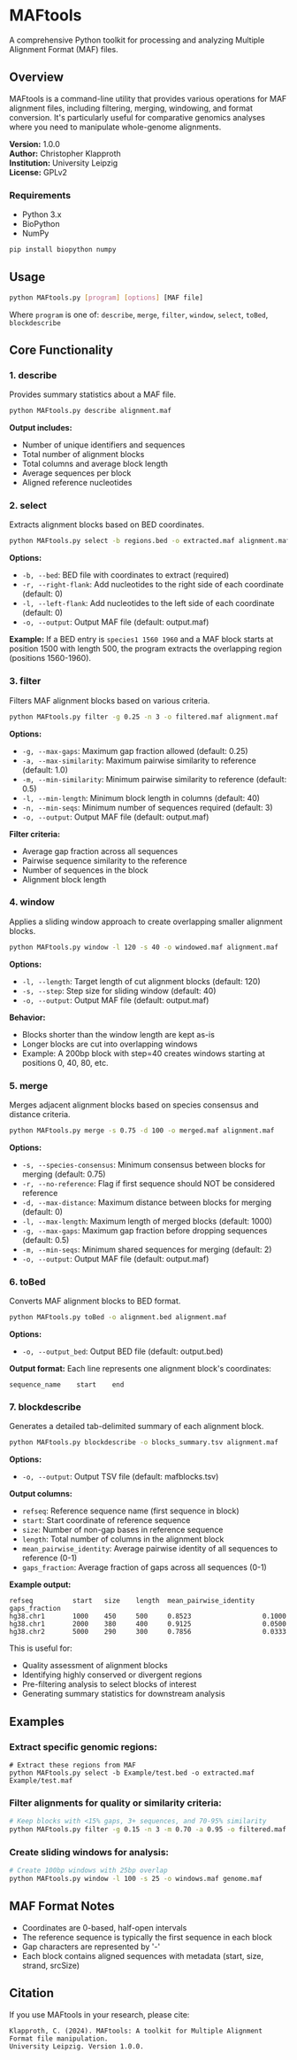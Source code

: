 # MAFtools

A comprehensive Python toolkit for processing and analyzing Multiple Alignment Format (MAF) files.

## Overview

MAFtools is a command-line utility that provides various operations for MAF alignment files, including filtering, merging, windowing, and format conversion. It's particularly useful for comparative genomics analyses where you need to manipulate whole-genome alignments.

**Version:** 1.0.0  
**Author:** Christopher Klapproth  
**Institution:** University Leipzig  
**License:** GPLv2

### Requirements
- Python 3.x
- BioPython
- NumPy

```bash
pip install biopython numpy
```

## Usage

```bash
python MAFtools.py [program] [options] [MAF file]
```

Where `program` is one of: `describe`, `merge`, `filter`, `window`, `select`, `toBed`, `blockdescribe`

## Core Functionality

### 1. describe
Provides summary statistics about a MAF file.

```bash
python MAFtools.py describe alignment.maf
```

**Output includes:**
- Number of unique identifiers and sequences
- Total number of alignment blocks
- Total columns and average block length
- Average sequences per block
- Aligned reference nucleotides

### 2. select
Extracts alignment blocks based on BED coordinates.

```bash
python MAFtools.py select -b regions.bed -o extracted.maf alignment.maf
```

**Options:**
- `-b, --bed`: BED file with coordinates to extract (required)
- `-r, --right-flank`: Add nucleotides to the right side of each coordinate (default: 0)
- `-l, --left-flank`: Add nucleotides to the left side of each coordinate (default: 0)
- `-o, --output`: Output MAF file (default: output.maf)

**Example:** If a BED entry is `species1 1560 1960` and a MAF block starts at position 1500 with length 500, the program extracts the overlapping region (positions 1560-1960).

### 3. filter
Filters MAF alignment blocks based on various criteria.

```bash
python MAFtools.py filter -g 0.25 -n 3 -o filtered.maf alignment.maf
```

**Options:**
- `-g, --max-gaps`: Maximum gap fraction allowed (default: 0.25)
- `-a, --max-similarity`: Maximum pairwise similarity to reference (default: 1.0)
- `-m, --min-similarity`: Minimum pairwise similarity to reference (default: 0.5)
- `-l, --min-length`: Minimum block length in columns (default: 40)
- `-n, --min-seqs`: Minimum number of sequences required (default: 3)
- `-o, --output`: Output MAF file (default: output.maf)

**Filter criteria:**
- Average gap fraction across all sequences
- Pairwise sequence similarity to the reference
- Number of sequences in the block
- Alignment block length

### 4. window
Applies a sliding window approach to create overlapping smaller alignment blocks.

```bash
python MAFtools.py window -l 120 -s 40 -o windowed.maf alignment.maf
```

**Options:**
- `-l, --length`: Target length of cut alignment blocks (default: 120)
- `-s, --step`: Step size for sliding window (default: 40)
- `-o, --output`: Output MAF file (default: output.maf)

**Behavior:**
- Blocks shorter than the window length are kept as-is
- Longer blocks are cut into overlapping windows
- Example: A 200bp block with step=40 creates windows starting at positions 0, 40, 80, etc.

### 5. merge
Merges adjacent alignment blocks based on species consensus and distance criteria.

```bash
python MAFtools.py merge -s 0.75 -d 100 -o merged.maf alignment.maf
```

**Options:**
- `-s, --species-consensus`: Minimum consensus between blocks for merging (default: 0.75)
- `-r, --no-reference`: Flag if first sequence should NOT be considered reference
- `-d, --max-distance`: Maximum distance between blocks for merging (default: 0)
- `-l, --max-length`: Maximum length of merged blocks (default: 1000)
- `-g, --max-gaps`: Maximum gap fraction before dropping sequences (default: 0.5)
- `-m, --min-seqs`: Minimum shared sequences for merging (default: 2)
- `-o, --output`: Output MAF file (default: output.maf)

### 6. toBed
Converts MAF alignment blocks to BED format.

```bash
python MAFtools.py toBed -o alignment.bed alignment.maf
```

**Options:**
- `-o, --output_bed`: Output BED file (default: output.bed)

**Output format:**
Each line represents one alignment block's coordinates:
```
sequence_name    start    end
```

### 7. blockdescribe
Generates a detailed tab-delimited summary of each alignment block.

```bash
python MAFtools.py blockdescribe -o blocks_summary.tsv alignment.maf
```

**Options:**
- `-o, --output`: Output TSV file (default: mafblocks.tsv)

**Output columns:**
- `refseq`: Reference sequence name (first sequence in block)
- `start`: Start coordinate of reference sequence
- `size`: Number of non-gap bases in reference sequence
- `length`: Total number of columns in the alignment block
- `mean_pairwise_identity`: Average pairwise identity of all sequences to reference (0-1)
- `gaps_fraction`: Average fraction of gaps across all sequences (0-1)

**Example output:**
```tsv
refseq          start   size    length  mean_pairwise_identity  gaps_fraction
hg38.chr1       1000    450     500     0.8523                  0.1000
hg38.chr1       2000    380     400     0.9125                  0.0500
hg38.chr2       5000    290     300     0.7856                  0.0333
```

This is useful for:
- Quality assessment of alignment blocks
- Identifying highly conserved or divergent regions
- Pre-filtering analysis to select blocks of interest
- Generating summary statistics for downstream analysis



## Examples

### Extract specific genomic regions:

```
# Extract these regions from MAF
python MAFtools.py select -b Example/test.bed -o extracted.maf Example/test.maf
```

### Filter alignments for quality or similarity criteria:
```bash
# Keep blocks with <15% gaps, 3+ sequences, and 70-95% similarity
python MAFtools.py filter -g 0.15 -n 3 -m 0.70 -a 0.95 -o filtered.maf Example/test.maf
```

### Create sliding windows for analysis:
```bash
# Create 100bp windows with 25bp overlap
python MAFtools.py window -l 100 -s 25 -o windows.maf genome.maf
```

## MAF Format Notes

- Coordinates are 0-based, half-open intervals
- The reference sequence is typically the first sequence in each block
- Gap characters are represented by '-'
- Each block contains aligned sequences with metadata (start, size, strand, srcSize)

## Citation

If you use MAFtools in your research, please cite:
```
Klapproth, C. (2024). MAFtools: A toolkit for Multiple Alignment Format file manipulation. 
University Leipzig. Version 1.0.0.
```
